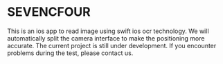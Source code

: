 # SEVENCFOUR
This is an ios app to read image using swift ios ocr technology. We will automatically split the camera interface to make the positioning more accurate. The current project is still under development. If you encounter problems during the test, please contact us.
